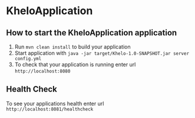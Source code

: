 # KheloApplication

How to start the KheloApplication application
---

1. Run `mvn clean install` to build your application
1. Start application with `java -jar target/Khelo-1.0-SNAPSHOT.jar server config.yml`
1. To check that your application is running enter url `http://localhost:8080`

Health Check
---

To see your applications health enter url `http://localhost:8081/healthcheck`
